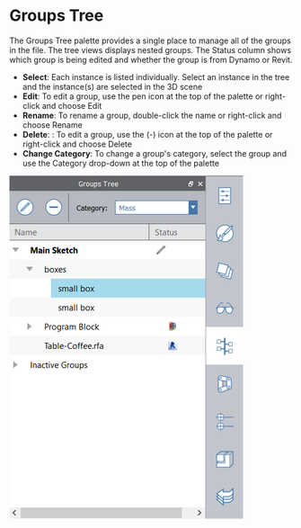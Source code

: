 # Groups Tree

The Groups Tree palette provides a single place to manage all of the groups in the file. The tree views displays nested groups. The Status column shows which group is being edited and whether the group is from Dynamo or Revit.

* **Select**: Each instance is listed individually. Select an instance in the tree and the instance\(s\) are selected in the 3D scene
* **Edit**: To edit a group, use the pen icon at the top of the palette or right-click and choose Edit
* **Rename**: To rename a group, double-click the name or right-click and choose Rename
* **Delete**: : To edit a group, use the \(-\) icon at the top of the palette or right-click and choose Delete
* **Change Category**: To change a group's category, select the group and use the Category drop-down at the top of the palette

![](/assets/groups_tree.png)


